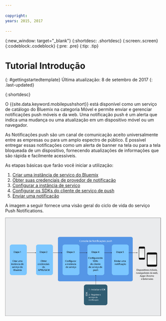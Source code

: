 ```yaml
---

copyright:
years: 2015, 2017

---
```


{:new_window: target="_blank"}
{:shortdesc: .shortdesc}
{:screen:.screen}
{:codeblock:.codeblock}
{:pre: .pre}
{:tip: .tip}

# Tutorial Introdução
{: #gettingstartedtemplate}
Última atualização: 8 de setembro de 2017
{: .last-updated}

{:shortdesc}

O {{site.data.keyword.mobilepushshort}} está disponível como um serviço de catálogo do Bluemix na categoria Móvel e permite enviar e gerenciar notificações push móveis e da web. Uma notificação push é um alerta que indica uma mudança ou uma atualização em um dispositivo móvel ou um navegador.

As Notificações push são um canal de comunicação aceito universalmente entre as empresas ou para um amplo espectro de público. É possível entregar essas notificações como um alerta de banner na tela ou para a tela bloqueada de um dispositivo, fornecendo atualizações de informações que são rápida e facilmente acessíveis.  

As etapas básicas que farão você iniciar a utilização:

1. [Criar uma instância de serviço do Bluemix](/docs/services/mobilepush/push_step_prereq.html)
1. [Obter suas credenciais de provedor de notificação](/docs/services/mobilepush/push_step_1.html)
1. [Configurar a instância de serviço](/docs/services/mobilepush/push_step_2.html)
1. [Configurar os SDKs do cliente de serviço de push](/docs/services/mobilepush/push_step_3.html)
1. [Enviar uma
notificação](/docs/services/mobilepush/push_step_4.html)

A imagem a seguir fornece uma visão geral do ciclo de vida do serviço Push Notifications.

![Visão geral de push](images/push_notification_lifecycle.jpg)


  












